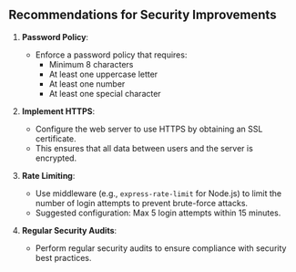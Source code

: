## Recommendations for Security Improvements

1. **Password Policy**:
   - Enforce a password policy that requires:
     - Minimum 8 characters
     - At least one uppercase letter
     - At least one number
     - At least one special character

2. **Implement HTTPS**:
   - Configure the web server to use HTTPS by obtaining an SSL certificate.
   - This ensures that all data between users and the server is encrypted.

3. **Rate Limiting**:
   - Use middleware (e.g., `express-rate-limit` for Node.js) to limit the number of login attempts to prevent brute-force attacks.
   - Suggested configuration: Max 5 login attempts within 15 minutes.

4. **Regular Security Audits**:
   - Perform regular security audits to ensure compliance with security best practices.
